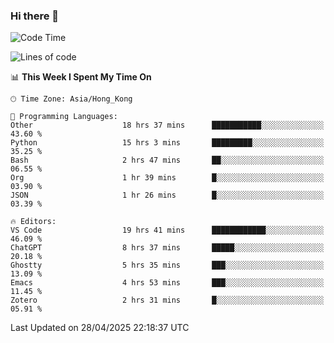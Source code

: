 ### Hi there 👋

<!--
**nicehiro/nicehiro** is a ✨ _special_ ✨ repository because its `README.md` (this file) appears on your GitHub profile.

Here are some ideas to get you started:

- 🔭 I’m currently working on ...
- 🌱 I’m currently learning ...
- 👯 I’m looking to collaborate on ...
- 🤔 I’m looking for help with ...
- 💬 Ask me about ...
- 📫 How to reach me: ...
- 😄 Pronouns: ...
- ⚡ Fun fact: ...
-->

<!--START_SECTION:waka-->
![Code Time](http://img.shields.io/badge/Code%20Time-601%20hrs%2020%20mins-blue)

![Lines of code](https://img.shields.io/badge/From%20Hello%20World%20I%27ve%20Written-1.7%20million%20lines%20of%20code-blue)

📊 **This Week I Spent My Time On** 

```text
🕑︎ Time Zone: Asia/Hong_Kong

💬 Programming Languages: 
Other                    18 hrs 37 mins      ███████████░░░░░░░░░░░░░░   43.60 % 
Python                   15 hrs 3 mins       █████████░░░░░░░░░░░░░░░░   35.25 % 
Bash                     2 hrs 47 mins       ██░░░░░░░░░░░░░░░░░░░░░░░   06.55 % 
Org                      1 hr 39 mins        █░░░░░░░░░░░░░░░░░░░░░░░░   03.90 % 
JSON                     1 hr 26 mins        █░░░░░░░░░░░░░░░░░░░░░░░░   03.39 % 

🔥 Editors: 
VS Code                  19 hrs 41 mins      ████████████░░░░░░░░░░░░░   46.09 % 
ChatGPT                  8 hrs 37 mins       █████░░░░░░░░░░░░░░░░░░░░   20.18 % 
Ghostty                  5 hrs 35 mins       ███░░░░░░░░░░░░░░░░░░░░░░   13.09 % 
Emacs                    4 hrs 53 mins       ███░░░░░░░░░░░░░░░░░░░░░░   11.45 % 
Zotero                   2 hrs 31 mins       █░░░░░░░░░░░░░░░░░░░░░░░░   05.91 % 
```


 Last Updated on 28/04/2025 22:18:37 UTC
<!--END_SECTION:waka-->
